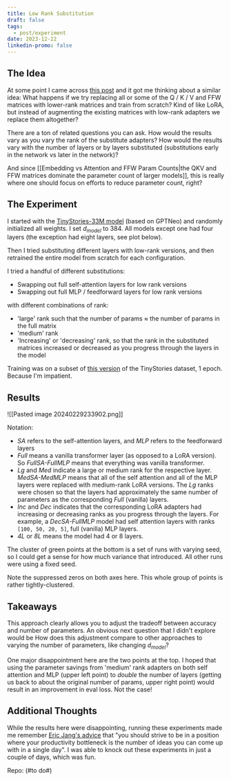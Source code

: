 ```yaml
---
title: Low Rank Substitution
draft: false
tags:
  - post/experiment
date: 2023-12-22
linkedin-promo: false
---
```

## The Idea

At some point I came across [this post](https://medium.com/@edandwe/a-guide-to-craft-your-own-custom-hugging-face-model-ba9cd555a646) and it got me thinking about a similar idea: What happens if we try replacing all or some of the Q / K / V and FFW matrices with lower-rank matrices and train from scratch? Kind of like LoRA, but instead of augmenting the existing matrices with low-rank adapters we replace them altogether?

There are a ton of related questions you can ask. How would the results vary as you vary the rank of the substitute adapters? How would the results vary with the number of layers or by layers substituted (substitutions early in the network vs later in the network)?

And since [[Embedding vs Attention and FFW Param Counts|the QKV and FFW matrices dominate the parameter count of larger models]], this is really where one should focus on efforts to reduce parameter count, right?

## The Experiment

I started with the [TinyStories-33M model](https://huggingface.co/roneneldan/TinyStories-33M) (based on GPTNeo) and randomly initialized all weights. I set $d_{model}$ to 384. All models except one had four layers (the exception had eight layers, see plot below).

Then I tried substituting different layers with low-rank versions, and then retrained the entire model from scratch for each configuration.

I tried a handful of different substitutions:
- Swapping out full self-attention layers for low rank versions
- Swapping out full MLP / feedforward layers for low rank versions

with different combinations of rank:
- 'large' rank such that the number of params $\approx$ the number of params in the full matrix
- 'medium' rank
- 'Increasing' or 'decreasing' rank, so that the rank in the substituted matrices increased or decreased as you progress through the layers in the model

Training was on a subset of [this version](https://huggingface.co/datasets/skeskinen/TinyStories-GPT4) of the TinyStories dataset, 1 epoch. Because I'm impatient.

## Results

![[Pasted image 20240229233902.png]]

Notation:
- *SA* refers to the self-attention layers, and *MLP* refers to the feedforward layers
- *Full* means a vanilla transformer layer (as opposed to a LoRA version). So *FullSA-FullMLP* means that everything was vanilla transformer.
- *Lg* and *Med* indicate a large or medium rank for the respective layer. *MedSA-MedMLP* means that all of the self attention and all of the MLP layers were replaced with medium-rank LoRA versions. The *Lg* ranks were chosen so that the layers had approximately the same number of parameters as the corresponding *Full* (vanilla) layers.
- *Inc* and *Dec* indicates that the corresponding LoRA adapters had increasing or decreasing ranks as you progress through the layers. For example, a *DecSA-FullMLP* model had self attention layers with ranks `[100, 50, 20, 5]`, full (vanilla) MLP layers.
- *4L* or *8L* means the model had 4 or 8 layers.

The cluster of green points at the bottom is a set of runs with varying seed, so I could get a sense for how much variance that introduced. All other runs were using a fixed seed.

Note the suppressed zeros on both axes here. This whole group of points is rather tightly-clustered.

## Takeaways

This approach clearly allows you to adjust the tradeoff between accuracy and number of parameters. An obvious next question that I didn't explore would be How does this adjustment compare to other approaches to varying the number of parameters, like changing $d_{model}$?

One major disappointment here are the two points at the top. I hoped that using the parameter savings from 'medium' rank adapters on both self attention and MLP (upper left point) to *double* the number of layers (getting us back to about the original number of params, upper right point) would result in an improvement in eval loss. Not the case!

## Additional Thoughts

While the results here were disappointing, running these experiments made me remember [Eric Jang's advice](https://evjang.com/2021/09/20/ephemeralization.html) that "you should strive to be in a position where your productivity bottleneck is the number of ideas you can come up with in a single day". I was able to knock out these experiments in just a couple of days, which was fun.

Repo: (#to do#)